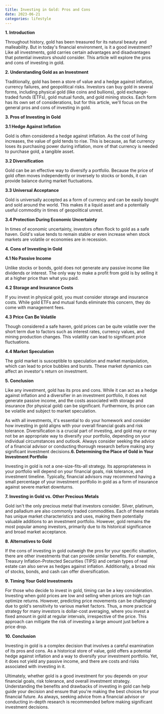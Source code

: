 ```yaml
---
title: Investing in Gold: Pros and Cons
date: 2023-06-21
categories: lifestyle
---
```



**1. Introduction**

Throughout history, gold has been treasured for its natural beauty and malleability. But in today's financial environment, is it a good investment? Like all investments, gold carries certain advantages and disadvantages that potential investors should consider. This article will explore the pros and cons of investing in gold.

**2. Understanding Gold as an Investment**

Traditionally, gold has been a store of value and a hedge against inflation, currency failures, and geopolitical risks. Investors can buy gold in several forms, including physical gold (like coins and bullions), gold exchange-traded funds (ETFs), gold mutual funds, and gold mining stocks. Each form has its own set of considerations, but for this article, we'll focus on the general pros and cons of investing in gold.

**3. Pros of Investing in Gold**

**3.1 Hedge Against Inflation**

Gold is often considered a hedge against inflation. As the cost of living increases, the value of gold tends to rise. This is because, as fiat currency loses its purchasing power during inflation, more of that currency is needed to purchase gold, a tangible asset.

**3.2 Diversification**

Gold can be an effective way to diversify a portfolio. Because the price of gold often moves independently or inversely to stocks or bonds, it can provide balance during market fluctuations.

**3.3 Universal Acceptance**

Gold is universally accepted as a form of currency and can be easily bought and sold around the world. This makes it a liquid asset and a potentially useful commodity in times of geopolitical unrest.

**3.4 Protection During Economic Uncertainty**

In times of economic uncertainty, investors often flock to gold as a safe haven. Gold's value tends to remain stable or even increase when stock markets are volatile or economies are in recession.

**4. Cons of Investing in Gold**

**4.1 No Passive Income**

Unlike stocks or bonds, gold does not generate any passive income like dividends or interest. The only way to make a profit from gold is by selling it at a higher price than what you paid.

**4.2 Storage and Insurance Costs**

If you invest in physical gold, you must consider storage and insurance costs. While gold ETFs and mutual funds eliminate this concern, they do come with management fees.

**4.3 Price Can Be Volatile**

Though considered a safe haven, gold prices can be quite volatile over the short term due to factors such as interest rates, currency values, and mining production changes. This volatility can lead to significant price fluctuations.

**4.4 Market Speculation**

The gold market is susceptible to speculation and market manipulation, which can lead to price bubbles and bursts. These market dynamics can affect an investor's return on investment.

**5. Conclusion**

Like any investment, gold has its pros and cons. While it can act as a hedge against inflation and a diversifier in an investment portfolio, it does not generate passive income, and the costs associated with storage and insurance (for physical gold) can be significant. Furthermore, its price can be volatile and subject to market speculation.

As with all investments, it's essential to do your homework and consider how investing in gold aligns with your overall financial goals and risk tolerance. Diversification is a crucial part of investing, and gold may or may not be an appropriate way to diversify your portfolio, depending on your individual circumstances and outlook. Always consider seeking the advice of a financial advisor or conducting thorough research before making any significant investment decisions.**6. Determining the Place of Gold in Your Investment Portfolio**

Investing in gold is not a one-size-fits-all strategy. Its appropriateness in your portfolio will depend on your financial goals, risk tolerance, and investment timeline. Typically, financial advisors may recommend having a small percentage of your investment portfolio in gold as a form of insurance against severe market downturns.

**7. Investing in Gold vs. Other Precious Metals**

Gold isn't the only precious metal that investors consider. Silver, platinum, and palladium are also commonly traded commodities. Each of these metals has unique market characteristics and uses, making them potentially valuable additions to an investment portfolio. However, gold remains the most popular among investors, primarily due to its historical significance and broad market acceptance.

**8. Alternatives to Gold**

If the cons of investing in gold outweigh the pros for your specific situation, there are other investments that can provide similar benefits. For example, Treasury Inflation-Protected Securities (TIPS) and certain types of real estate can also serve as hedges against inflation. Additionally, a broad mix of stocks, bonds, and cash can offer diversification.

**9. Timing Your Gold Investments**

For those who decide to invest in gold, timing can be a key consideration. Investing when gold prices are low and selling when prices are high can optimize returns. However, predicting price movements can be challenging due to gold's sensitivity to various market factors. Thus, a more practical strategy for many investors is dollar-cost averaging, where you invest a fixed amount in gold at regular intervals, irrespective of the price. This approach can mitigate the risk of investing a large amount just before a price drop.

**10. Conclusion**

Investing in gold is a complex decision that involves a careful examination of its pros and cons. As a historical store of value, gold offers a potential hedge against inflation and a way to diversify your investment portfolio. Yet, it does not yield any passive income, and there are costs and risks associated with investing in it.

Ultimately, whether gold is a good investment for you depends on your financial goals, risk tolerance, and overall investment strategy. Understanding the benefits and drawbacks of investing in gold can help guide your decision and ensure that you're making the best choices for your financial future. As always, seeking advice from a financial advisor or conducting in-depth research is recommended before making significant investment decisions.